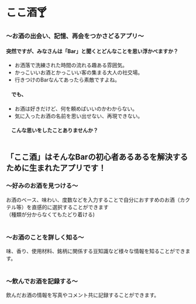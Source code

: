 # ここ酒:cocktail:<br />

### 〜お酒の出会い、記憶、再会をつかさどるアプリ〜<br />

#### 突然ですが、みなさんは「Bar」と聞くとどんなことを思い浮かべますか？<br />

- お洒落で洗練された時間の流れる趣ある雰囲気。<br />
- かっこいいお酒とかっこいい客の集まる大人の社交場。<br />
- 行きつけのBarなんてあったら素敵ですよね。<br />

#### 　でも、<br />

- お酒は好きだけど、何を頼めばいいのかわからない。<br />
- 気に入ったお酒の名前を思い出せない、再現できない。<br />

#### 　こんな思いをしたことありませんか？<br /><br />

## 「ここ酒」はそんなBarの初心者あるあるを解決するために生まれたアプリです！<br />

### 〜好みのお酒を見つける〜<br />
お酒のベース、味わい、度数などを入力することで自分におすすめのお酒（カクテル等）を直感的に選択することができます<br />
（種類が分からなくてもたどり着ける)<br /><br />

### 〜お酒のことを詳しく知る〜<br />
味、香り、使用材料、銘柄に関係する豆知識など様々な情報を知ることができます。<br /><br />

### 〜飲んでお酒を記録する〜<br />
飲んだお酒の情報を写真やコメント共に記録することができます。<br /><br />






